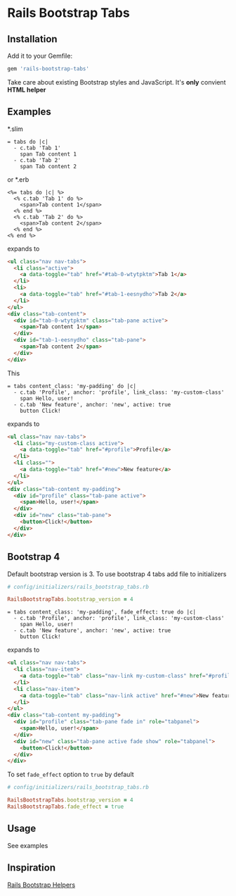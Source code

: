 # Rails Bootstrap Tabs

## Installation

Add it to your Gemfile:

```ruby
gem 'rails-bootstrap-tabs'
```

Take care about existing Bootstrap styles and JavaScript. It's **only** convient **HTML helper**

## Examples

*.slim
```slim
= tabs do |c|
  - c.tab 'Tab 1'
    span Tab content 1
  - c.tab 'Tab 2'
    span Tab content 2
```
or *.erb
```erb
<%= tabs do |c| %>
  <% c.tab 'Tab 1' do %>
    <span>Tab content 1</span>
  <% end %>
  <% c.tab 'Tab 2' do %>
    <span>Tab content 2</span>
  <% end %>
<% end %>
```
expands to
```html
<ul class="nav nav-tabs">
  <li class="active">
    <a data-toggle="tab" href="#tab-0-wtytpktm">Tab 1</a>
  </li>
  <li>
    <a data-toggle="tab" href="#tab-1-eesnydho">Tab 2</a>
  </li>
</ul>
<div class="tab-content">
  <div id="tab-0-wtytpktm" class="tab-pane active">
    <span>Tab content 1</span>
  </div>
  <div id="tab-1-eesnydho" class="tab-pane">
    <span>Tab content 2</span>
  </div>
</div>
```
This
```slim
= tabs content_class: 'my-padding' do |c|
  - c.tab 'Profile', anchor: 'profile', link_class: 'my-custom-class'
    span Hello, user!
  - c.tab 'New feature', anchor: 'new', active: true
    button Click!
```
expands to
```html
<ul class="nav nav-tabs">
  <li class="my-custom-class active">
    <a data-toggle="tab" href="#profile">Profile</a>
  </li>
  <li class="">
    <a data-toggle="tab" href="#new">New feature</a>
  </li>
</ul>
<div class="tab-content my-padding">
  <div id="profile" class="tab-pane active">
    <span>Hello, user!</span>
  </div>
  <div id="new" class="tab-pane">
    <button>Click!</button>
  </div>
</div>
```

## Bootstrap 4

Default bootstrap version is 3. To use bootstrap 4 tabs add file to initializers

```ruby
# config/initializers/rails_bootstrap_tabs.rb

RailsBootstrapTabs.bootstrap_version = 4
```

```slim
= tabs content_class: 'my-padding', fade_effect: true do |c|
  - c.tab 'Profile', anchor: 'profile', link_class: 'my-custom-class'
    span Hello, user!
  - c.tab 'New feature', anchor: 'new', active: true
    button Click!
```
expands to
```html
<ul class="nav nav-tabs">
  <li class="nav-item">
    <a data-toggle="tab" class="nav-link my-custom-class" href="#profile">Profile</a>
  </li>
  <li class="nav-item">
    <a data-toggle="tab" class="nav-link active" href="#new">New feature</a>
  </li>
</ul>
<div class="tab-content my-padding">
  <div id="profile" class="tab-pane fade in" role="tabpanel">
    <span>Hello, user!</span>
  </div>
  <div id="new" class="tab-pane active fade show" role="tabpanel">
    <button>Click!</button>
  </div>
</div>
```

To set `fade_effect` option to `true` by default
```ruby
# config/initializers/rails_bootstrap_tabs.rb

RailsBootstrapTabs.bootstrap_version = 4
RailsBootstrapTabs.fade_effect = true
```
## Usage

See examples

## Inspiration

[Rails Bootstrap Helpers](https://github.com/Tretti/rails-bootstrap-helpers)
